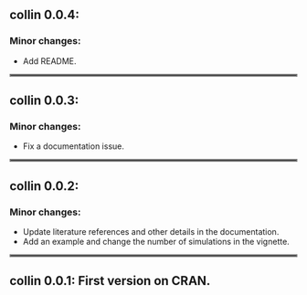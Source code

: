 ## collin 0.0.4:

### Minor changes:

* Add README.

<hr style="border:2px solid gray"> </hr>

## collin 0.0.3:

### Minor changes:

* Fix a documentation issue. 

<hr style="border:2px solid gray"> </hr>

## collin 0.0.2:

### Minor changes:

* Update literature references and other details in the documentation.
* Add an example and change the number of simulations in the vignette.

<hr style="border:2px solid gray"> </hr>

## collin 0.0.1: First version on CRAN.
